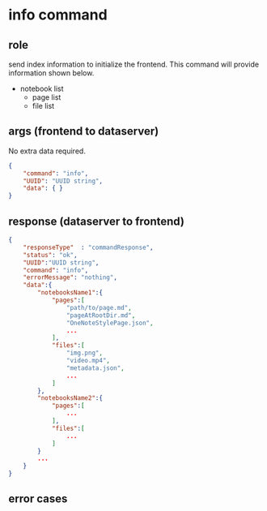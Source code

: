 # info command
## role
 send index information to initialize the frontend. This command will provide information shown below.

- notebook list
    - page list
    - file list

## args (frontend to dataserver)
 No extra data required. 
```json
{
    "command": "info",
    "UUID": "UUID string",
    "data": { }
}
```

## response (dataserver to frontend)
```json
{
    "responseType"  : "commandResponse",
    "status": "ok",
    "UUID":"UUID string",
    "command": "info",
    "errorMessage": "nothing",
    "data":{
        "notebooksName1":{
            "pages":[
                "path/to/page.md",
                "pageAtRootDir.md",
                "OneNoteStylePage.json",
                ...
            ],
            "files":[
                "img.png",
                "video.mp4",
                "metadata.json",
                ...
            ]
        },
        "notebooksName2":{
            "pages":[
                ...
            ],
            "files":[
                ...
            ]
        }
        ...
    }
}
```


## error cases



